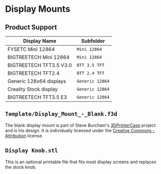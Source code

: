 # Display Mounts

## Product Support

| Display Name              | Subfolder         |
|---------------------------|-------------------|
| FYSETC Mini 12864         | `Mini 12864`      |
| BIGTREETECH Mini 12864    | `Mini 12864`      |
| BIGTREETECH TFT3.5 V3.0   | `BTT 3.5 TFT`     |
| BIGTREETECH TFT2.4        | `BTT 2.4 TFT`     |
| Generic 128x64 displays   | `Generic 12864`   |
| Creality Stock display    | `Generic 12864`   |
| BIGTREETECH TFT3.5 E3     | `Generic 12864`   |

## `Template/Display_Mount_-_Blank.f3d`

The blank display mount is part of Steve Burcham's [3DPrinterCase](https://www.thingiverse.com/thing:3999751) project and is his design. It is individually licensed under the [Creative Commons - Attribution](https://creativecommons.org/licenses/by/4.0/) license.

## `Display Knob.stl`

This is an optional printable file that fits most display screens and replaces the stock knob.
